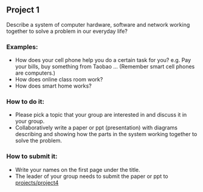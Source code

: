 ## Project 1
Describe a system of computer hardware, software and network working together to solve a problem in our everyday life? 

### Examples:
* How does your cell phone help you do a certain task for you? e.g. Pay your bills, buy something from Taobao ... (Remember smart cell phones are computers.)
* How does online class room work?
* How does smart home works?

### How to do it:
* Please pick a topic that your group are interested in and discuss it in your group. 
* Collaboratively write a paper or ppt (presentation) with diagrams describing and showing how the parts in the system working together to solve the problem.

### How to submit it:
* Write your names on the first page under the title.
* The leader of your group needs to submit the paper or ppt to [projects/project4](projects/project4)
